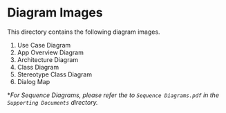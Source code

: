 # Diagram Images

This directory contains the following diagram images.

1. Use Case Diagram
2. App Overview Diagram
3. Architecture Diagram
4. Class Diagram
5. Stereotype Class Diagram
6. Dialog Map

\*_For Sequence Diagrams, please refer the to `Sequence Diagrams.pdf` in the `Supporting Documents` directory._
